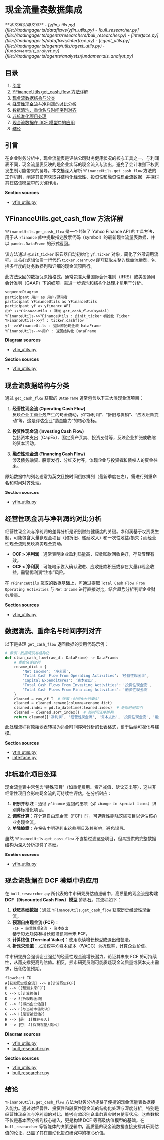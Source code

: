 # 现金流量表数据集成

<cite>
**本文档引用文件**  
- [yfin_utils.py](file://tradingagents/dataflows/yfin_utils.py)
- [bull_researcher.py](file://tradingagents/agents/researchers/bull_researcher.py)
- [interface.py](file://tradingagents/dataflows/interface.py)
- [agent_utils.py](file://tradingagents/agents/utils/agent_utils.py)
- [fundamentals_analyst.py](file://tradingagents/agents/analysts/fundamentals_analyst.py)
</cite>

## 目录
1. [引言](#引言)
2. [YFinanceUtils.get_cash_flow 方法详解](#yfinanceutilsget_cash_flow-方法详解)
3. [现金流数据结构与分类](#现金流数据结构与分类)
4. [经营性现金流与净利润的对比分析](#经营性现金流与净利润的对比分析)
5. [数据清洗、重命名与时间序列对齐](#数据清洗重命名与时间序列对齐)
6. [非标准化项目处理](#非标准化项目处理)
7. [现金流数据在 DCF 模型中的应用](#现金流数据在-dcf-模型中的应用)
8. [结论](#结论)

## 引言
在企业财务分析中，现金流量表是评估公司财务健康状况的核心工具之一。与利润表不同，现金流量表反映的是企业实际的现金流入与流出，避免了会计准则下权责发生制可能带来的误导。本文档深入解析 `YFinanceUtils.get_cash_flow` 方法的工作机制，阐述其如何获取并结构化经营性、投资性和融资性现金流数据，并探讨其在估值模型中的关键作用。

**Section sources**  
- [yfin_utils.py](file://tradingagents/dataflows/yfin_utils.py#L96-L100)

## YFinanceUtils.get_cash_flow 方法详解
`YFinanceUtils.get_cash_flow` 是一个封装了 Yahoo Finance API 的工具方法，用于从 `yfinance` 库中提取指定股票代码（symbol）的最新现金流量表数据，并以 `pandas.DataFrame` 的形式返回。

该方法通过 `@init_ticker` 装饰器自动初始化 `yf.Ticker` 对象，简化了外部调用流程。其核心逻辑仅需一行代码 `ticker.cashflow` 即可获取完整的现金流量表，包括多年度的财务数据列和详细的现金流项目行。

此方法返回的数据为原始格式，通常包含大量国际会计准则（IFRS）或美国通用会计准则（GAAP）下的细项，需进一步清洗和结构化处理才能用于分析。

```mermaid
sequenceDiagram
participant 用户 as 用户/调用者
participant YFinanceUtils as YFinanceUtils
participant yf as yfinance API
用户->>YFinanceUtils : 调用 get_cash_flow(symbol)
YFinanceUtils->>YFinanceUtils : @init_ticker 初始化 Ticker
YFinanceUtils->>yf : ticker.cashflow
yf-->>YFinanceUtils : 返回原始现金流 DataFrame
YFinanceUtils-->>用户 : 返回结构化 DataFrame
```

**Diagram sources**  
- [yfin_utils.py](file://tradingagents/dataflows/yfin_utils.py#L96-L100)

**Section sources**  
- [yfin_utils.py](file://tradingagents/dataflows/yfin_utils.py#L96-L100)

## 现金流数据结构与分类
通过 `get_cash_flow` 获取的 `DataFrame` 通常包含以下三大类现金流项目：

1. **经营性现金流 (Operating Cash Flow)**  
   反映企业主营业务产生的现金流动，如“净利润”、“折旧与摊销”、“应收账款变动”等。这是评估企业“造血能力”的核心指标。

2. **投资性现金流 (Investing Cash Flow)**  
   包括资本支出（CapEx）、固定资产买卖、投资支付等，反映企业扩张或收缩的资本活动。

3. **融资性现金流 (Financing Cash Flow)**  
   涉及债务融资、股票发行、分红支付等，体现企业与投资者和债权人的资金往来。

原始数据中的列名通常为英文且按时间倒序排列（最新季度在左），需进行列重命名和时间对齐处理。

**Section sources**  
- [yfin_utils.py](file://tradingagents/dataflows/yfin_utils.py#L96-L100)

## 经营性现金流与净利润的对比分析
经营性现金流与净利润的差异分析是识别财务健康度的关键。净利润基于权责发生制，可能包含大量非现金项目（如折旧、递延收入）和一次性收益/损失；而经营性现金流则反映真实现金变动。

- **OCF > 净利润**：通常表明企业盈利质量高，应收账款回收良好，存货管理有效。
- **OCF < 净利润**：可能暗示收入确认激进、应收账款积压或存在大量非现金收益，需警惕利润“注水”风险。

在 `YFinanceUtils` 获取的数据基础上，可通过提取 `Total Cash Flow From Operating Activities` 与 `Net Income` 进行直接对比，结合趋势分析判断企业财务质量。

**Section sources**  
- [yfin_utils.py](file://tradingagents/dataflows/yfin_utils.py#L96-L100)

## 数据清洗、重命名与时间序列对齐
以下是处理 `get_cash_flow` 返回数据的实用代码示例：

```python
# 示例：数据清洗与结构化
def clean_cash_flow(raw_df: DataFrame) -> DataFrame:
    # 重命名关键列
    rename_dict = {
        'Net Income': '净利润',
        'Total Cash Flow From Operating Activities': '经营性现金流',
        'Capital Expenditures': '资本支出',
        'Total Cash Flows From Investing Activities': '投资性现金流',
        'Total Cash Flows From Financing Activities': '融资性现金流'
    }
    cleaned = raw_df.T  # 转置：时间作为行索引
    cleaned = cleaned.rename(columns=rename_dict)
    cleaned.index = pd.to_datetime(cleaned.index)  # 确保时间索引
    cleaned = cleaned.sort_index()  # 按时间正序排列
    return cleaned[['净利润', '经营性现金流', '资本支出', '投资性现金流', '融资性现金流']]
```

此处理流程将原始宽表转换为适合时间序列分析的长表格式，便于后续可视化与建模。

**Section sources**  
- [yfin_utils.py](file://tradingagents/dataflows/yfin_utils.py#L96-L100)
- [interface.py](file://tradingagents/dataflows/interface.py#L190-L232)

## 非标准化项目处理
现金流量表中常包含“特殊项目”（如重组费用、资产减值、诉讼支出等），这些非经常性项目会影响现金流的可持续性评估。在分析时应：

1. **识别并标注**：通过 `yfinance` 返回的细项（如 `Change In Special Items`）识别非标准化项目。
2. **调整计算**：在计算自由现金流（FCF）时，可选择性剔除这些项目以评估核心业务现金流。
3. **单独披露**：在报告中明确列出这些项目及其影响，避免误导。

虽然 `YFinanceUtils.get_cash_flow` 不直接过滤这些项目，但其提供的完整数据结构为深入分析提供了基础。

**Section sources**  
- [yfin_utils.py](file://tradingagents/dataflows/yfin_utils.py#L96-L100)

## 现金流数据在 DCF 模型中的应用
在 `bull_researcher.py` 所代表的牛市研究员估值逻辑中，高质量的现金流是构建 **DCF（Discounted Cash Flow）模型** 的基石。其流程如下：

1. **获取基础数据**：通过 `YFinanceUtils.get_cash_flow` 获取历史经营性现金流。
2. **预测自由现金流 (FCF)**：  
   `FCF = 经营性现金流 - 资本支出`  
   基于历史趋势和增长假设预测未来 FCF。
3. **计算终值 (Terminal Value)**：使用永续增长模型或退出倍数法。
4. **折现求现值**：以加权平均资本成本（WACC）为折现率，计算企业价值。

牛市研究员会强调企业强劲的经营性现金流增长潜力，论证其未来 FCF 的可持续性，从而支撑更高的估值。相反，熊市研究员则可能质疑现金流质量或资本支出需求，压低估值预期。

```mermaid
flowchart TD
A[获取历史现金流] --> B[计算历史FCF]
B --> C[预测未来FCF]
C --> D[计算终值]
D --> E[折现现金流]
E --> F[得出企业估值]
F --> G[与当前市值比较]
G --> H{是否被低估?}
H --> |是| I[推荐买入]
H --> |否| J[保持观望/卖出]
```

**Diagram sources**  
- [yfin_utils.py](file://tradingagents/dataflows/yfin_utils.py#L96-L100)
- [bull_researcher.py](file://tradingagents/agents/researchers/bull_researcher.py#L5-L58)

**Section sources**  
- [yfin_utils.py](file://tradingagents/dataflows/yfin_utils.py#L96-L100)
- [bull_researcher.py](file://tradingagents/agents/researchers/bull_researcher.py#L5-L58)

## 结论
`YFinanceUtils.get_cash_flow` 方法为财务分析提供了便捷的现金流量表数据接入能力。通过对经营性、投资性和融资性现金流的结构化处理与深度分析，特别是经营性现金流与净利润的对比，能够有效识别企业的真实财务健康状况。这些数据不仅是基本面分析的核心输入，更是构建 DCF 等高级估值模型的基础。在 `bull_researcher` 等智能体的决策逻辑中，高质量的现金流数据直接支撑其乐观估值的论证，凸显了其在自动化投资研究中的核心价值。